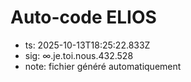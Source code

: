 # Auto-code ELIOS
- ts: 2025-10-13T18:25:22.833Z
- sig: ∞.je.toi.nous.432.528
- note: fichier généré automatiquement